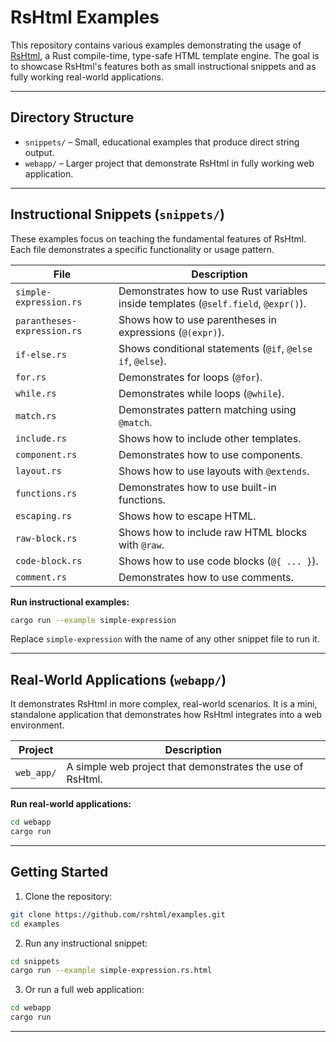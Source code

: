 # RsHtml Examples

This repository contains various examples demonstrating the usage of [RsHtml](https://github.com/rshtml/rshtml), a Rust compile-time, type-safe HTML template engine. The goal is to showcase RsHtml's features both as small instructional snippets and as fully working real-world applications.

---

## Directory Structure

- `snippets/` – Small, educational examples that produce direct string output.
- `webapp/` – Larger project that demonstrate RsHtml in fully working web application.

---

## Instructional Snippets (`snippets/`)

These examples focus on teaching the fundamental features of RsHtml. Each file demonstrates a specific functionality or usage pattern.

| File | Description |
|------|-------------|
| `simple-expression.rs` | Demonstrates how to use Rust variables inside templates (`@self.field`, `@expr()`). |
| `parantheses-expression.rs` | Shows how to use parentheses in expressions (`@(expr)`). |
| `if-else.rs` | Shows conditional statements (`@if`, `@else if`, `@else`). |
| `for.rs` | Demonstrates for loops (`@for`). |
| `while.rs` | Demonstrates while loops (`@while`). |
| `match.rs` | Demonstrates pattern matching using `@match`. |
| `include.rs` | Shows how to include other templates. |
| `component.rs` | Demonstrates how to use components. |
| `layout.rs` | Shows how to use layouts with `@extends`. |
| `functions.rs` | Demonstrates how to use built-in functions. |
| `escaping.rs` | Shows how to escape HTML. |
| `raw-block.rs` | Shows how to include raw HTML blocks with `@raw`. |
| `code-block.rs` | Shows how to use code blocks (`@{ ... }`). |
| `comment.rs` | Demonstrates how to use comments. |

**Run instructional examples:**

```bash
cargo run --example simple-expression
```

Replace `simple-expression` with the name of any other snippet file to run it.

---

## Real-World Applications (`webapp/`)

It demonstrates RsHtml in more complex, real-world scenarios. It is a mini, standalone application that demonstrates how RsHtml integrates into a web environment.

| Project | Description |
|---------|-------------|
| `web_app/` | A simple web project that demonstrates the use of RsHtml.

**Run real-world applications:**

```bash
cd webapp
cargo run
```

---

## Getting Started

1. Clone the repository:

```bash
git clone https://github.com/rshtml/examples.git
cd examples
```

2. Run any instructional snippet:

```bash
cd snippets
cargo run --example simple-expression.rs.html
```

3. Or run a full web application:

```bash
cd webapp
cargo run
```

---
